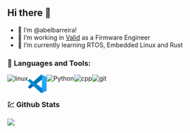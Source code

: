 ## Hi there 👋

- 👋 I’m @abelbarreira!
- 👀 I’m working in [Valid](https://valid.com/) as a Firmware Engineer
- 🌱 I’m currently learning RTOS, Embedded Linux and Rust

### 🔨 Languages and Tools:

<a href="https://en.wikipedia.org/wiki/Linux" target="_blank">  <img src="https://upload.wikimedia.org/wikipedia/commons/3/35/Tux.svg" align="left" alt="linux" height='42px'/></a>
<a href="https://code.visualstudio.com/" target="_blank"> <img src="https://raw.githubusercontent.com/github/explore/80688e429a7d4ef2fca1e82350fe8e3517d3494d/topics/visual-studio-code/visual-studio-code.png" align="left" alt="vscode" height='42px'/></a>
<a href="https://www.python.org" target="_blank"><img align="left" alt="Python" height ="42px" src="https://raw.githubusercontent.com/rahul-jha98/github_readme_icons/main/language_and_tools/square/python/python.svg"></a>
<a href="https://en.cppreference.com/w/" target="_blank"> <img src="https://github.com/isocpp/logos/blob/master/cpp_logo.png" align="left" alt="cpp" height='42px'/></a>
<a href="https://git-scm.com/" target="_blank"> <img src="https://raw.githubusercontent.com/rahul-jha98/github_readme_icons/main/language_and_tools/square/git-scm/git-scm.svg" align="left" alt="git" height='42px'/></a>

<br>
<br>

### 💹 Github Stats

<div>
  <a href="https://github.com/abelbarreira">
  <img height="180em" src="https://github-readme-stats.vercel.app/api?username=abelbarreira&count_private=false&theme=prussian&show_icons=true"/>
</div>

<!--
**abelbarreira/abelbarreira** is a ✨ _special_ ✨ repository because its `README.md` (this file) appears on your GitHub profile.

Here are some ideas to get you started:

- 🔭 I’m currently working on ...
- 🌱 I’m currently learning ...
- 👯 I’m looking to collaborate on ...
- 🤔 I’m looking for help with ...
- 💬 Ask me about ...
- 📫 How to reach me: ...
- 😄 Pronouns: ...
- ⚡ Fun fact: ...
-->
